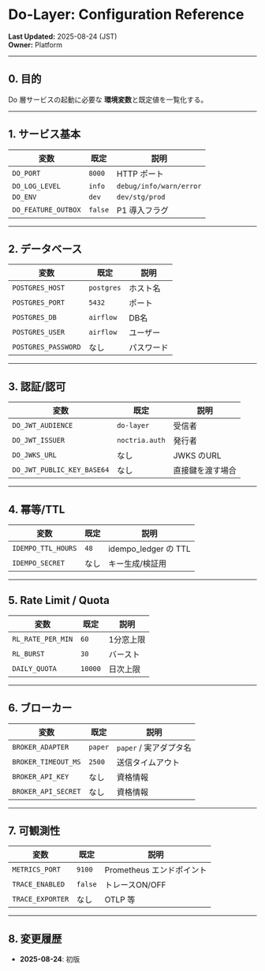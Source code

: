 # Do-Layer: Configuration Reference
**Last Updated:** 2025-08-24 (JST)  
**Owner:** Platform

---

## 0. 目的
Do 層サービスの起動に必要な **環境変数**と既定値を一覧化する。

---

## 1. サービス基本
| 変数 | 既定 | 説明 |
|---|---|---|
| `DO_PORT` | `8000` | HTTP ポート |
| `DO_LOG_LEVEL` | `info` | `debug/info/warn/error` |
| `DO_ENV` | `dev` | `dev/stg/prod` |
| `DO_FEATURE_OUTBOX` | `false` | P1 導入フラグ |

---

## 2. データベース
| 変数 | 既定 | 説明 |
|---|---|---|
| `POSTGRES_HOST` | `postgres` | ホスト名 |
| `POSTGRES_PORT` | `5432` | ポート |
| `POSTGRES_DB` | `airflow` | DB名 |
| `POSTGRES_USER` | `airflow` | ユーザー |
| `POSTGRES_PASSWORD` | なし | パスワード |

---

## 3. 認証/認可
| 変数 | 既定 | 説明 |
|---|---|---|
| `DO_JWT_AUDIENCE` | `do-layer` | 受信者 |
| `DO_JWT_ISSUER` | `noctria.auth` | 発行者 |
| `DO_JWKS_URL` | なし | JWKS のURL |
| `DO_JWT_PUBLIC_KEY_BASE64` | なし | 直接鍵を渡す場合 |

---

## 4. 幂等/TTL
| 変数 | 既定 | 説明 |
|---|---|---|
| `IDEMPO_TTL_HOURS` | `48` | idempo_ledger の TTL |
| `IDEMPO_SECRET` | なし | キー生成/検証用 |

---

## 5. Rate Limit / Quota
| 変数 | 既定 | 説明 |
|---|---|---|
| `RL_RATE_PER_MIN` | `60` | 1分窓上限 |
| `RL_BURST` | `30` | バースト |
| `DAILY_QUOTA` | `10000` | 日次上限 |

---

## 6. ブローカー
| 変数 | 既定 | 説明 |
|---|---|---|
| `BROKER_ADAPTER` | `paper` | `paper` / 実アダプタ名 |
| `BROKER_TIMEOUT_MS` | `2500` | 送信タイムアウト |
| `BROKER_API_KEY` | なし | 資格情報 |
| `BROKER_API_SECRET` | なし | 資格情報 |

---

## 7. 可観測性
| 変数 | 既定 | 説明 |
|---|---|---|
| `METRICS_PORT` | `9100` | Prometheus エンドポイント |
| `TRACE_ENABLED` | `false` | トレースON/OFF |
| `TRACE_EXPORTER` | なし | OTLP 等 |

---

## 8. 変更履歴
- **2025-08-24**: 初版
